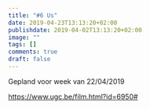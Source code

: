 ```yaml
---
title: "#6 Us"
date: 2019-04-23T13:13:20+02:00
publishdate: 2019-04-02T13:13:20+02:00
image: ""
tags: []
comments: true
draft: false
---
```


Gepland voor week van 22/04/2019

<https://www.ugc.be/film.html?id=6950#>